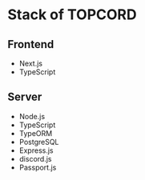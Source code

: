# Stack of TOPCORD

## Frontend

-   Next.js
-   TypeScript

## Server

-   Node.js
-   TypeScript
-   TypeORM
-   PostgreSQL
-   Express.js
-   discord.js
-   Passport.js
